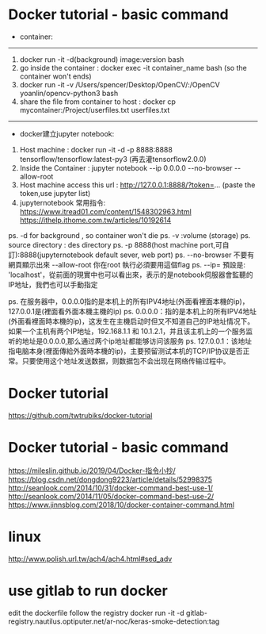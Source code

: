 # Docker tutorial - basic command

- container:
-------------
1. docker run -it -d(background) image:version bash  
2. go inside the container : docker exec -it container_name bash (so the container won't ends)
3. docker run -it -v /Users/spencer/Desktop/OpenCV/:/OpenCV yoanlin/opencv-python3 bash
4. share the file from container to host :  docker cp mycontainer:/Project/userfiles.txt userfiles.txt

-------------
- docker建立jupyter notebook: 
1. Host machine : docker run -it -d -p 8888:8888 tensorflow/tensorflow:latest-py3 (再去灌tensorflow2.0.0)
2. Inside the Container : jupyter notebook --ip 0.0.0.0 --no-browser --allow-root
3. Host machine access this url : http://127.0.0.1:8888/?token=... (paste the token,use jupyter list)
4. jupyternotebook 常用指令:
https://www.itread01.com/content/1548302963.html
https://ithelp.ithome.com.tw/articles/10192614
 
ps. -d for background , so container won't die
ps. -v :volume (storage)
ps. source directory : des directory
ps. -p 8888(host machine port,可自訂):8888(jupyternotebook default sever, web port)
ps. --no-browser 不要有網頁顯示出來 --allow-root 你在root 執行必須要用這個flag
ps. --ip=<Unicode>  預設是: 'localhost'，從前面的現實中也可以看出來，表示的是notebook伺服器會監聽的IP地址，我們也可以手動指定


ps. 在服务器中，0.0.0.0指的是本机上的所有IPV4地址(外面看裡面本機的ip)，127.0.0.1是(裡面看外面本機主機的ip)
ps. 0.0.0.0：指的是本机上的所有IPV4地址(外面看裡面時本機的ip)，这发生在主機启动时但又不知道自己的IP地址情况下。如果一个主机有两个IP地址，192.168.1.1 和 10.1.2.1，并且该主机上的一个服务监听的地址是0.0.0.0,那么通过两个ip地址都能够访问该服务
ps. 127.0.0.1：该地址指电脑本身(裡面傳給外面時本機的ip)，主要预留测试本机的TCP/IP协议是否正常。只要使用这个地址发送数据，则数据包不会出现在网络传输过程中。


# Docker tutorial
https://github.com/twtrubiks/docker-tutorial

# Docker tutorial - basic command
https://mileslin.github.io/2019/04/Docker-指令小抄/
https://blog.csdn.net/dongdong9223/article/details/52998375
http://seanlook.com/2014/10/31/docker-command-best-use-1/
http://seanlook.com/2014/11/05/docker-command-best-use-2/
https://www.jinnsblog.com/2018/10/docker-container-command.html





# linux
http://www.polish.url.tw/ach4/ach4.html#sed_adv

# use gitlab to run docker 
edit the dockerfile 
follow the registry
docker run -it -d gitlab-registry.nautilus.optiputer.net/ar-noc/keras-smoke-detection:tag























